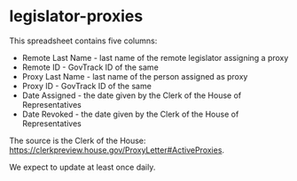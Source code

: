 # legislator-proxies

This spreadsheet contains five columns:

- Remote Last Name - last name of the remote legislator assigning a proxy
- Remote ID - GovTrack ID of the same
- Proxy Last Name - last name of the person assigned as proxy
- Proxy ID - GovTrack ID of the same
- Date Assigned - the date given by the Clerk of the House of Representatives
- Date Revoked - the date given by the Clerk of the House of Representatives

The source is the Clerk of the House: https://clerkpreview.house.gov/ProxyLetter#ActiveProxies. 

We expect to update at least once daily.
